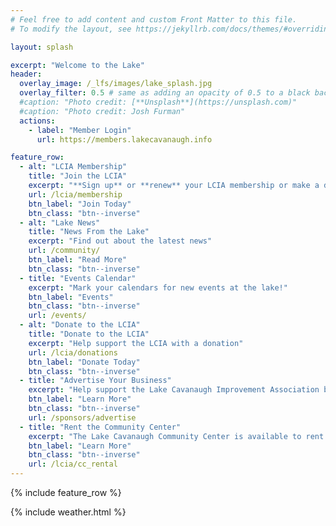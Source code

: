 ```yaml
---
# Feel free to add content and custom Front Matter to this file.
# To modify the layout, see https://jekyllrb.com/docs/themes/#overriding-theme-defaults

layout: splash

excerpt: "Welcome to the Lake"
header:
  overlay_image: /_lfs/images/lake_splash.jpg
  overlay_filter: 0.5 # same as adding an opacity of 0.5 to a black background
  #caption: "Photo credit: [**Unsplash**](https://unsplash.com)"
  #caption: "Photo credit: Josh Furman"
  actions:
    - label: "Member Login"
      url: https://members.lakecavanaugh.info

feature_row:
  - alt: "LCIA Membership"
    title: "Join the LCIA"
    excerpt: "**Sign up** or **renew** your LCIA membership or make a donation"
    url: /lcia/membership
    btn_label: "Join Today"
    btn_class: "btn--inverse"
  - alt: "Lake News"
    title: "News From the Lake"
    excerpt: "Find out about the latest news"
    url: /community/
    btn_label: "Read More"
    btn_class: "btn--inverse"
  - title: "Events Calendar"
    excerpt: "Mark your calendars for new events at the lake!"
    btn_label: "Events"
    btn_class: "btn--inverse"
    url: /events/
  - alt: "Donate to the LCIA"
    title: "Donate to the LCIA"
    excerpt: "Help support the LCIA with a donation"
    url: /lcia/donations
    btn_label: "Donate Today"
    btn_class: "btn--inverse"
  - title: "Advertise Your Business"
    excerpt: "Help support the Lake Cavanaugh Improvement Association by advertising your business on the website and in the Newsletter."
    btn_label: "Learn More"
    btn_class: "btn--inverse"
    url: /sponsors/advertise
  - title: "Rent the Community Center"
    excerpt: "The Lake Cavanaugh Community Center is available to rent. Contact us now to coordinate your event."
    btn_label: "Learn More"
    btn_class: "btn--inverse"
    url: /lcia/cc_rental
---
```


{% include feature_row %}

{% include weather.html %}
